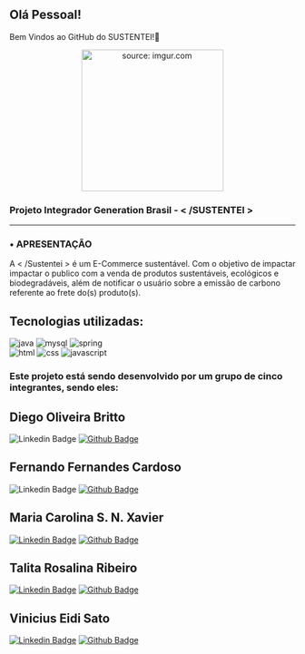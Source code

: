 ## Olá Pessoal!
Bem Vindos ao GitHub do SUSTENTEI!🛒
<p align="center">
  <img width="250px" src="https://i.imgur.com/cYur8tj.png" title="source: imgur.com"/>
</p>
  <h3>
  <p><b>Projeto Integrador Generation Brasil - < /SUSTENTEI ></b></p>
  </div>

  <hr>
  
  ### • **APRESENTAÇÃO**
  A < /Sustentei > é um E-Commerce sustentável. Com o objetivo de impactar impactar o publico com a venda de produtos sustentáveis, ecológicos e biodegradáveis, além de notificar o usuário sobre a emissão de carbono referente ao frete do(s) produto(s).
  
## Tecnologias utilizadas:

![java](https://img.shields.io/badge/Java-ED8B00?style=for-the-badge&logo=java&logoColor=white)
![mysql](https://img.shields.io/badge/MySQL-00000F?style=for-the-badge&logo=mysql&logoColor=white)
![spring](https://img.shields.io/badge/Spring-6DB33F?style=for-the-badge&logo=spring&logoColor=white)  
![html](https://img.shields.io/badge/HTML-239120?style=for-the-badge&logo=html5&logoColor=white)
![css](https://img.shields.io/badge/CSS-239120?&style=for-the-badge&logo=css3&logoColor=white)
![javascript](https://img.shields.io/badge/JavaScript-F7DF1E?style=for-the-badge&logo=javascript&logoColor=black)

### **Este projeto está sendo desenvolvido por um grupo de cinco integrantes, sendo eles:**

## Diego Oliveira Britto
![Linkedin Badge](https://img.shields.io/badge/-Linkedin-blue?style=flat-square&labelColor=blue&logo=Linkedin&logoColor=white)
[![Github Badge](https://img.shields.io/badge/-Github-black?style=flat-square&labelColor=black&logo=Github&logoColor=white&link=https://github.com/DiegoOBritto)](https://github.com/DiegoOBritto)


## Fernando Fernandes Cardoso
![Linkedin Badge](https://img.shields.io/badge/-Linkedin-blue?style=flat-square&labelColor=blue&logo=Linkedin&logoColor=white)
[![Github Badge](https://img.shields.io/badge/-Github-black?style=flat-square&labelColor=black&logo=Github&logoColor=white&link=https://github.com/FernandoFCardoso)](https://github.com/FernandoFCardoso)


## Maria Carolina S. N. Xavier
[![Linkedin Badge](https://img.shields.io/badge/-Linkedin-blue?style=flat-square&labelColor=blue&logo=Linkedin&logoColor=white&link=https://www.linkedin.com/in/maria-carolina-s-n-xavier-05340b191/)](https://www.linkedin.com/in/maria-carolina-s-n-xavier-05340b191/) 
[![Github Badge](https://img.shields.io/badge/-Github-black?style=flat-square&labelColor=black&logo=Github&logoColor=white&link=https://github.com/mcsnsx)](https://github.com/mcsnsx)


## Talita Rosalina Ribeiro
[![Linkedin Badge](https://img.shields.io/badge/-Linkedin-blue?style=flat-square&labelColor=blue&logo=Linkedin&logoColor=white&link=https://www.linkedin.com/in/talita-r-b5a105186/)](https://www.linkedin.com/in/talita-r-b5a105186/) 
[![Github Badge](https://img.shields.io/badge/-Github-black?style=flat-square&labelColor=black&logo=Github&logoColor=white&link=https://github.com/talitarribeiro)](https://github.com/talitarribeiro)


## Vinicius Eidi Sato
[![Linkedin Badge](https://img.shields.io/badge/-Linkedin-blue?style=flat-square&labelColor=blue&logo=Linkedin&logoColor=white&link=https://www.linkedin.com/in/vinicius-eidi-sato-6868781a0/)](https://www.linkedin.com/in/vinicius-eidi-sato-6868781a0/) 
[![Github Badge](https://img.shields.io/badge/-Github-black?style=flat-square&labelColor=black&logo=Github&logoColor=white&link=https://github.com/eidisato)](https://github.com/eidisato)

